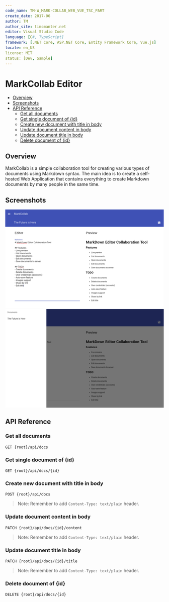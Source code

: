 ```yaml
---
code_name: TM-W_MARK-COLLAB_WEB_VUE_TSC_PART
create_date: 2017-06
author: TM
author_site: timsmanter.net
editor: Visual Studio Code
language: [C#, TypeScript]
framework: [.NET Core, ASP.NET Core, Entity Framework Core, Vue.js]
locale: en_US
license: MIT
status: [Dev, Sample]
---
```


# MarkCollab Editor

- [Overview](#overview)
- [Screenshots](#screenshots)
- [API Reference](#api-reference)
  - [Get all documents](#get-all-documents)
  - [Get single document of {id}](#get-single-document-of-id)
  - [Create new document with title in body](#create-new-document-with-title-in-body)
  - [Update document content in body](#update-document-content-in-body)
  - [Update document title in body](#update-document-title-in-body)
  - [Delete document of {id}](#delete-document-of-id)

## Overview

MarkCollab is a simple collaboration tool for creating various types of documents using Markdown syntax. The main idea is to create a self-hosted Web Application that contains everything to create Markdown documents by many people in the same time.

## Screenshots

![Editor View](docs/screenshots/editor.png)
![Sidenav](docs/screenshots/sidenav.png)

## API Reference

### Get all documents
```http
GET {root}/api/docs
```

### Get single document of {id}
```http
GET {root}/api/docs/{id}
```

### Create new document with title in body
```http
POST {root}/api/docs
```
> Note: Remember to add `Content-Type: text/plain` header.

### Update document content in body
```http
PATCH {root}/api/docs/{id}/content
```
> Note: Remember to add `Content-Type: text/plain` header.

### Update document title in body
```http
PATCH {root}/api/docs/{id}/title
```
> Note: Remember to add `Content-Type: text/plain` header.

### Delete document of {id}
```http
DELETE {root}/api/docs/{id}
```